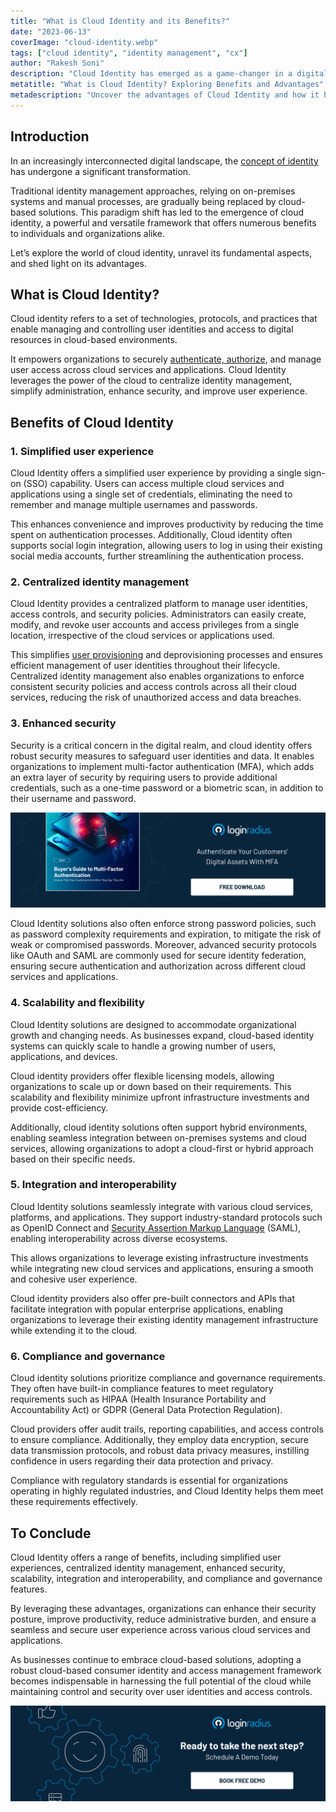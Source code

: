```yaml
---
title: "What is Cloud Identity and its Benefits?"
date: "2023-06-13"
coverImage: "cloud-identity.webp"
tags: ["cloud identity", "identity management", "cx"]
author: "Rakesh Soni" 
description: "Cloud Identity has emerged as a game-changer in a digitally connected world. Learn how cloud identity simplifies user experiences, enhances security, and enables seamless integration with cloud services. Discover the advantages of centralized identity management and built-in compliance features for organizations of all sizes."
metatitle: "What is Cloud Identity? Exploring Benefits and Advantages"
metadescription: "Uncover the advantages of Cloud Identity and how it helps streamline the user experience and scalability without compromising security."
---
```

## Introduction

In an increasingly interconnected digital landscape, the [concept of identity](https://www.loginradius.com/blog/identity/what-is-iam/) has undergone a significant transformation. 

Traditional identity management approaches, relying on on-premises systems and manual processes, are gradually being replaced by cloud-based solutions. This paradigm shift has led to the emergence of cloud identity, a powerful and versatile framework that offers numerous benefits to individuals and organizations alike. 

Let’s explore the world of cloud identity, unravel its fundamental aspects, and shed light on its advantages.

## What is Cloud Identity? 

Cloud identity refers to a set of technologies, protocols, and practices that enable managing and controlling user identities and access to digital resources in cloud-based environments. 

It empowers organizations to securely [authenticate, authorize](https://www.loginradius.com/blog/identity/authentication-vs-authorization-infographic/), and manage user access across cloud services and applications. Cloud Identity leverages the power of the cloud to centralize identity management, simplify administration, enhance security, and improve user experience.

## Benefits of Cloud Identity

### 1. Simplified user experience

Cloud Identity offers a simplified user experience by providing a single sign-on (SSO) capability. Users can access multiple cloud services and applications using a single set of credentials, eliminating the need to remember and manage multiple usernames and passwords. 

This enhances convenience and improves productivity by reducing the time spent on authentication processes. Additionally, Cloud identity often supports social login integration, allowing users to log in using their existing social media accounts, further streamlining the authentication process.

### 2. Centralized identity management

Cloud Identity provides a centralized platform to manage user identities, access controls, and security policies. Administrators can easily create, modify, and revoke user accounts and access privileges from a single location, irrespective of the cloud services or applications used. 

This simplifies [user provisioning](https://www.loginradius.com/blog/identity/user-provisioning-mistakes/) and deprovisioning processes and ensures efficient management of user identities throughout their lifecycle. Centralized identity management also enables organizations to enforce consistent security policies and access controls across all their cloud services, reducing the risk of unauthorized access and data breaches.

### 3. Enhanced security

Security is a critical concern in the digital realm, and cloud identity offers robust security measures to safeguard user identities and data. It enables organizations to implement multi-factor authentication (MFA), which adds an extra layer of security by requiring users to provide additional credentials, such as a one-time password or a biometric scan, in addition to their username and password.

[![EB-BG-to-MFA](EB-BG-to-MFA.webp)](https://www.loginradius.com/resource/ebook/buyers-guide-to-multi-factor-authentication/)

Cloud Identity solutions also often enforce strong password policies, such as password complexity requirements and expiration, to mitigate the risk of weak or compromised passwords. Moreover, advanced security protocols like OAuth and SAML are commonly used for secure identity federation, ensuring secure authentication and authorization across different cloud services and applications.

### 4. Scalability and flexibility

Cloud Identity solutions are designed to accommodate organizational growth and changing needs. As businesses expand, cloud-based identity systems can quickly scale to handle a growing number of users, applications, and devices. 

Cloud identity providers offer flexible licensing models, allowing organizations to scale up or down based on their requirements. This scalability and flexibility minimize upfront infrastructure investments and provide cost-efficiency.

Additionally, cloud identity solutions often support hybrid environments, enabling seamless integration between on-premises systems and cloud services, allowing organizations to adopt a cloud-first or hybrid approach based on their specific needs.

### 5. Integration and interoperability

Cloud Identity solutions seamlessly integrate with various cloud services, platforms, and applications. They support industry-standard protocols such as OpenID Connect and [Security Assertion Markup Language](https://www.loginradius.com/blog/identity/saml-sso/) (SAML), enabling interoperability across diverse ecosystems. 

This allows organizations to leverage existing infrastructure investments while integrating new cloud services and applications, ensuring a smooth and cohesive user experience. 

Cloud identity providers also offer pre-built connectors and APIs that facilitate integration with popular enterprise applications, enabling organizations to leverage their existing identity management infrastructure while extending it to the cloud.

### 6. Compliance and governance

Cloud identity solutions prioritize compliance and governance requirements. They often have built-in compliance features to meet regulatory requirements such as HIPAA (Health Insurance Portability and Accountability Act) or GDPR (General Data Protection Regulation). 

Cloud providers offer audit trails, reporting capabilities, and access controls to ensure compliance. Additionally, they employ data encryption, secure data transmission protocols, and robust data privacy measures, instilling confidence in users regarding their data protection and privacy. 

Compliance with regulatory standards is essential for organizations operating in highly regulated industries, and Cloud Identity helps them meet these requirements effectively.

## To Conclude

Cloud Identity offers a range of benefits, including simplified user experiences, centralized identity management, enhanced security, scalability, integration and interoperability, and compliance and governance features. 

By leveraging these advantages, organizations can enhance their security posture, improve productivity, reduce administrative burden, and ensure a seamless and secure user experience across various cloud services and applications. 

As businesses continue to embrace cloud-based solutions, adopting a robust cloud-based consumer identity and access management framework becomes indispensable in harnessing the full potential of the cloud while maintaining control and security over user identities and access controls. 
 
[![book-a-demo-loginradius](../../assets/book-a-demo-loginradius.webp)](https://www.loginradius.com/contact-us?utm_source=blog&utm_medium=web&utm_campaign=what-is-cloud-identity-and-its-benefits)
